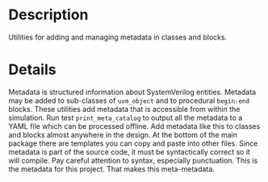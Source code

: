 # Description

Utilities for adding and managing metadata in classes and blocks.

# Details

Metadata is structured information about SystemVerilog entities.
Metadata may be added to sub-classes of `uvm_object` and to procedural `begin-end` blocks.
These utilities add metadata that is accessible from within the simulation.
Run test `print_meta_catalog` to output all the metadata to a YAML file which can be processed offline.
Add metadata like this to classes and blocks almost anywhere in the design.
At the bottom of the main package there are templates you can copy and paste into other files.
Since metadata is part of the source code, it must be syntactically correct so it will compile.
Pay careful attention to syntax, especially punctuation.
This is the metadata for this project.
That makes this meta-metadata.
